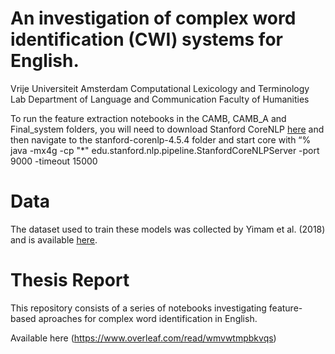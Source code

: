 # An investigation of complex word identification (CWI) systems for English.
Vrije Universiteit Amsterdam Computational Lexicology and Terminology Lab Department of Language and Communication Faculty of Humanities

To run the feature extraction notebooks in the CAMB, CAMB_A and Final_system folders, you will need to download Stanford CoreNLP [here](https://stanfordnlp.github.io/CoreNLP/) and then navigate to the stanford-corenlp-4.5.4 folder and start core with “% java -mx4g -cp "*" edu.stanford.nlp.pipeline.StanfordCoreNLPServer -port 9000 -timeout 15000

# Data
The dataset used to train these models was collected by Yimam et al. (2018) and is available [here](https://www.inf.uni-hamburg.de/en/inst/ab/lt/resources/data/complex-word-identification-dataset.html).

# Thesis Report
This repository consists of a series of notebooks investigating feature-based aproaches for complex word identification in English. 


Available here (https://www.overleaf.com/read/wmvwtmpbkvqs)


